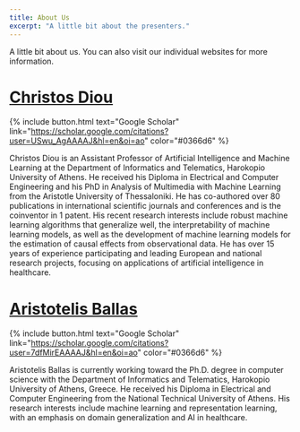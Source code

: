 ```yaml
---
title: About Us
excerpt: "A little bit about the presenters."
---
```


A little bit about us. You can also visit our individual websites for more information.

# [Christos Diou](https://diou.github.io)
{% include button.html text="Google Scholar" link="https://scholar.google.com/citations?user=USwu_AgAAAAJ&hl=en&oi=ao" color="#0366d6" %}

Christos Diou is an Assistant Professor of Artificial
Intelligence and Machine Learning at the Department
of Informatics and Telematics, Harokopio
University of Athens. He received his Diploma in
Electrical and Computer Engineering and his PhD
in Analysis of Multimedia with Machine Learning
from the Aristotle University of Thessaloniki. He
has co-authored over 80 publications in international
scientific journals and conferences and is the coinventor
in 1 patent. His recent research interests
include robust machine learning algorithms that generalize
well, the interpretability of machine learning models, as well as the
development of machine learning models for the estimation of causal
effects from observational data. He has over 15 years of experience
participating and leading European and national research projects,
focusing on applications of artificial intelligence in healthcare.


# [Aristotelis Ballas](https://aristotelisballas.github.io)
{% include button.html text="Google Scholar" link="https://scholar.google.com/citations?user=7dfMirEAAAAJ&hl=en&oi=ao" color="#0366d6" %}

Aristotelis Ballas is currently working toward the
Ph.D. degree in computer science with the Department
of Informatics and Telematics, Harokopio
University of Athens, Greece. He received his
Diploma in Electrical and Computer Engineering
from the National Technical University of Athens.
His research interests include machine learning and
representation learning, with an emphasis on domain
generalization and AI in healthcare.